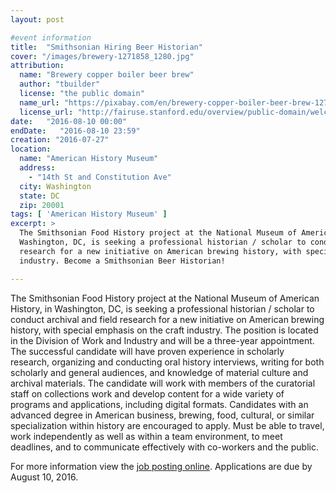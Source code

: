 ```yaml
---
layout: post

#event information
title:  "Smithsonian Hiring Beer Historian"
cover: "/images/brewery-1271858_1280.jpg"
attribution:
  name: "Brewery copper boiler beer brew"
  author: "tbuilder"
  license: "the public domain"
  name_url: "https://pixabay.com/en/brewery-copper-boiler-beer-brew-1271858"
  license_url: "http://fairuse.stanford.edu/overview/public-domain/welcome"
date:   "2016-08-10 00:00"
endDate:   "2016-08-10 23:59"
creation: "2016-07-27"
location:
  name: "American History Museum"
  address:
    - "14th St and Constitution Ave"
  city: Washington
  state: DC
  zip: 20001
tags: [ 'American History Museum' ]
excerpt: >
  The Smithsonian Food History project at the National Museum of American History, in
  Washington, DC, is seeking a professional historian / scholar to conduct archival and field
  research for a new initiative on American brewing history, with special emphasis on the craft
  industry. Become a Smithsonian Beer Historian!

---
```


The Smithsonian Food History project at the National Museum of American History, in
Washington, DC, is seeking a professional historian / scholar to conduct archival and field
research for a new initiative on American brewing history, with special emphasis on the craft
industry. The position is located in the Division of Work and Industry and will be a three-year
appointment. The successful candidate will have proven experience in scholarly research,
organizing and conducting oral history interviews, writing for both scholarly and general
audiences, and knowledge of material culture and archival materials. The candidate will work
with members of the curatorial staff on collections work and develop content for a wide variety
of programs and applications, including digital formats. Candidates with an advanced degree in
American business, brewing, food, cultural, or similar specialization within history are
encouraged to apply. Must be able to travel, work independently as well as within a team
environment, to meet deadlines, and to communicate effectively with co-workers and the public.

For more information view the [job posting online](https://americanhistory.si.edu/sites/default/files/file-uploader/SI%20Brewing%20History_Historian%20job%20announcement_7-22-2016.pdf). Applications are due by August 10, 2016.
